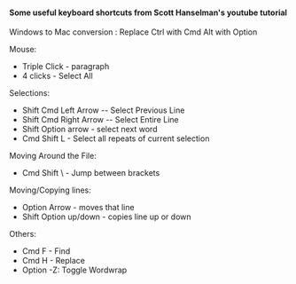 #### Some useful keyboard shortcuts from Scott Hanselman's youtube tutorial

Windows to Mac conversion :
Replace 
Ctrl with Cmd
Alt with Option


Mouse:
- Triple Click - paragraph
- 4 clicks - Select All


Selections:
- Shift Cmd Left Arrow -- Select Previous Line
- Shift Cmd Right Arrow -- Select Entire Line
- Shift Option arrow - select next word
- Cmd Shift L - Select all repeats of current selection

Moving Around the File:
- Cmd Shift \ - Jump between brackets

Moving/Copying lines:
- Option Arrow - moves that line
- Shift Option up/down - copies line up or down



Others:
- Cmd F - Find
- Cmd H - Replace
- Option -Z: Toggle Wordwrap



